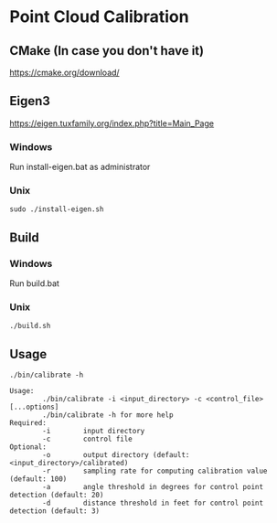# Point Cloud Calibration

## CMake (In case you don't have it)

https://cmake.org/download/

## Eigen3

https://eigen.tuxfamily.org/index.php?title=Main_Page

### Windows

Run install-eigen.bat as administrator

### Unix

```console
sudo ./install-eigen.sh
```

## Build

### Windows

Run build.bat

### Unix

```console
./build.sh
```

## Usage

```console
./bin/calibrate -h
```

```raw
Usage:
        ./bin/calibrate -i <input_directory> -c <control_file> [...options]
        ./bin/calibrate -h for more help
Required:
        -i        input directory
        -c        control file
Optional:
        -o        output directory (default: <input_directory>/calibrated)
        -r        sampling rate for computing calibration value (default: 100)
        -a        angle threshold in degrees for control point detection (default: 20)
        -d        distance threshold in feet for control point detection (default: 3)
```
